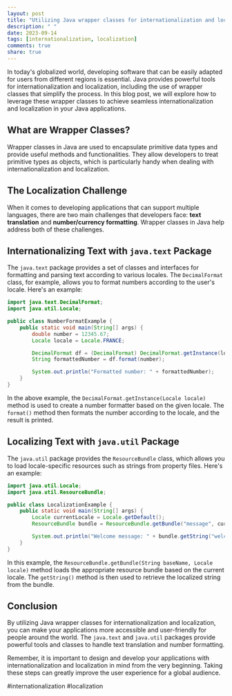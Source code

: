```yaml
---
layout: post
title: "Utilizing Java wrapper classes for internationalization and localization"
description: " "
date: 2023-09-14
tags: [internationalization, localization]
comments: true
share: true
---
```


In today's globalized world, developing software that can be easily adapted for users from different regions is essential. Java provides powerful tools for internationalization and localization, including the use of wrapper classes that simplify the process. In this blog post, we will explore how to leverage these wrapper classes to achieve seamless internationalization and localization in your Java applications.

## What are Wrapper Classes?
Wrapper classes in Java are used to encapsulate primitive data types and provide useful methods and functionalities. They allow developers to treat primitive types as objects, which is particularly handy when dealing with internationalization and localization.

## The Localization Challenge
When it comes to developing applications that can support multiple languages, there are two main challenges that developers face: **text translation** and **number/currency formatting**. Wrapper classes in Java help address both of these challenges.

## Internationalizing Text with `java.text` Package
The `java.text` package provides a set of classes and interfaces for formatting and parsing text according to various locales. The `DecimalFormat` class, for example, allows you to format numbers according to the user's locale. Here's an example:

```java
import java.text.DecimalFormat;
import java.util.Locale;

public class NumberFormatExample {
    public static void main(String[] args) {
        double number = 12345.67;
        Locale locale = Locale.FRANCE;

        DecimalFormat df = (DecimalFormat) DecimalFormat.getInstance(locale);
        String formattedNumber = df.format(number);

        System.out.println("Formatted number: " + formattedNumber);
    }
}
```

In the above example, the `DecimalFormat.getInstance(Locale locale)` method is used to create a number formatter based on the given locale. The `format()` method then formats the number according to the locale, and the result is printed.

## Localizing Text with `java.util` Package
The `java.util` package provides the `ResourceBundle` class, which allows you to load locale-specific resources such as strings from property files. Here's an example:

```java
import java.util.Locale;
import java.util.ResourceBundle;

public class LocalizationExample {
    public static void main(String[] args) {
        Locale currentLocale = Locale.getDefault();
        ResourceBundle bundle = ResourceBundle.getBundle("message", currentLocale);

        System.out.println("Welcome message: " + bundle.getString("welcome"));
    }
}
```

In this example, the `ResourceBundle.getBundle(String baseName, Locale locale)` method loads the appropriate resource bundle based on the current locale. The `getString()` method is then used to retrieve the localized string from the bundle.

## Conclusion
By utilizing Java wrapper classes for internationalization and localization, you can make your applications more accessible and user-friendly for people around the world. The `java.text` and `java.util` packages provide powerful tools and classes to handle text translation and number formatting.

Remember, it is important to design and develop your applications with internationalization and localization in mind from the very beginning. Taking these steps can greatly improve the user experience for a global audience.

#internationalization #localization